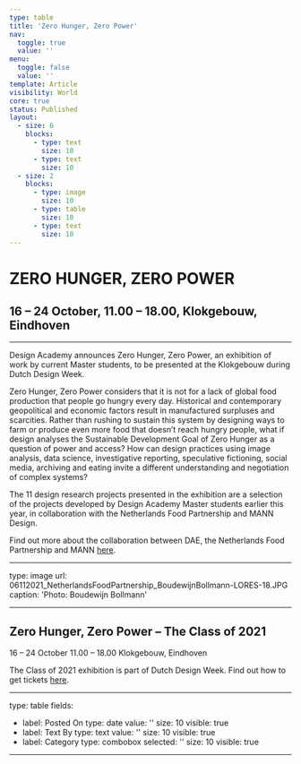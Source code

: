 ```yaml
---
type: table
title: 'Zero Hunger, Zero Power'
nav:
  toggle: true
  value: ''
menu:
  toggle: false
  value: ''
template: Article
visibility: World
core: true
status: Published
layout:
  - size: 6
    blocks:
      - type: text
        size: 10
      - type: text
        size: 10
  - size: 2
    blocks:
      - type: image
        size: 10
      - type: table
        size: 10
      - type: text
        size: 10
---
```


# ZERO HUNGER, ZERO POWER

## 16 – 24 October, 11.00 – 18.00, Klokgebouw, Eindhoven

---

Design Academy announces Zero Hunger, Zero Power, an exhibition of work by current Master students, to be presented at the Klokgebouw during Dutch Design Week. 

Zero Hunger, Zero Power considers that it is not for a lack of global food production that people go hungry every day. Historical and contemporary geopolitical and economic factors result in manufactured surpluses and scarcities. Rather than rushing to sustain this system by designing ways to farm or produce even more food that doesn’t reach hungry people, what if design analyses the Sustainable Development Goal of Zero Hunger as a question of power and access? How can design practices using image analysis, data science, investigative reporting, speculative fictioning, social media, archiving and eating invite a different understanding and negotiation of complex systems? 

The 11 design research projects presented in the exhibition are a selection of the projects developed by Design Academy Master students earlier this year, in collaboration with the Netherlands Food Partnership and MANN Design. 

Find out more about the collaboration between DAE, the Netherlands Food Partnership and MANN [here](https://www.designacademy.nl/p/about-dae/news/redesigning-the-world's-broken-food-systems).

---

type: image
url: 06112021_NetherlandsFoodPartnership_BoudewijnBollmann-LORES-18.JPG
caption: 'Photo: Boudewijn Bollmann'

---

## Zero Hunger, Zero Power – The Class of 2021

16 – 24 October
11.00 – 18.00 
Klokgebouw, Eindhoven

The Class of 2021 exhibition is part of Dutch Design Week. Find out how to get tickets [here](https://ddw.nl/en/tickets).

---

type: table
fields:
  - label: Posted On
    type: date
    value: ''
    size: 10
    visible: true
  - label: Text By
    type: text
    value: ''
    size: 10
    visible: true
  - label: Category
    type: combobox
    selected: ''
    size: 10
    visible: true

---
